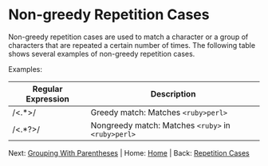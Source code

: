 # Non-greedy Repetition Cases

Non-greedy repetition cases are used to match a character or a group of characters that are repeated a certain number of times. The following table shows several examples of non-greedy repetition cases.

Examples:

| Regular Expression | Description |
| ------------------ | ----------- |
| /<.*>/             | Greedy match: Matches `<ruby>perl>` |
| /<.*?>/            | Nongreedy match: Matches `<ruby>` in `<ruby>perl>` |

Next: [Grouping With Parentheses](./GroupingWithParentheses.md) | Home: [Home](../../README.md) | Back: [Repetition Cases](./RepetitionCases.md)